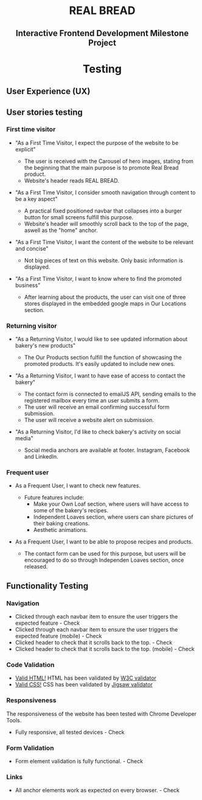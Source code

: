 <h1 align="center">REAL BREAD</h1>
<h2 align="center">Interactive Frontend Development Milestone Project</h2>

<h1 align="center">Testing</h1>


## User Experience (UX)

## User stories testing

### First time visitor

* "As a First Time Visitor, I expect the purpose of the website to be explicit"
   * The user is received with the Carousel of hero images, stating from the beginning that the main purpose is to promote Real Bread product.
   * Website's header reads REAL BREAD.

* "As a First Time Visitor, I consider smooth navigation through content to be a key aspect"
   * A practical fixed positioned navbar that collapses into a burger button for small screens fulfill this purpose.
   * Website's header will smoothly scroll back to the top of the page, aswell as the "home" anchor. 

* "As a First Time Visitor, I want the content of the website to be relevant and concise"
   * Not big pieces of text on this website. Only basic information is displayed.

* "As a First Time Visitor, I want to know where to find the promoted business"
   * After learning about the products, the user can visit one of three stores displayed in the embedded google maps in Our Locations section.

### Returning visitor

* "As a Returning Visitor, I would like to see updated information about bakery's new products"
   * The Our Products section fulfill the function of showcasing the promoted products. It's easily updated to include new ones.

* "As a Returning Visitor, I want to have ease of access to contact the bakery"
   * The contact form is connected to emailJS API, sending emails to the registered mailbox every time an user submits a form.
   * The user will receive an email confirming successful form submission.
   * The user will receive a website alert on submission.

* "As a Returning Visitor, I'd like to check bakery's activity on social media"
   * Social media anchors are available at footer. Instagram, Facebook and LinkedIn.

### Frequent user
* As a Frequent User, I want to check new features.
   * Future features include: 
     * Make your Own Loaf section, where users will have access to some of the bakery's recipes.
     * Independent Loaves section, where users can share pictures of their baking creations.
     * Aesthetic animations.

* As a Frequent User, I want to be able to propose recipes and products.
   * The contact form can be used for this purpose, but users will be encouraged to do so through Independen Loaves section, once released.

## Functionality Testing

### Navigation

* Clicked through each navbar item to ensure the user triggers the expected feature - Check
* Clicked through each navbar item to ensure the user triggers the expected feature (mobile) - Check
* Clicked header to check that it scrolls back to the top. - Check
* Clicked header to check that it scrolls back to the top. (mobile) - Check

### Code Validation

*  [Valid HTML!](/assets/images/valid-html.png) HTML has been validated by [W3C validator](https://validator.w3.org/)
*  [Valid CSS!](/assets/images/valid-css.png) CSS has been validated by [Jigsaw validator](https://jigsaw.w3.org/css-validator/)

### Responsiveness
The responsiveness of the website has been tested with Chrome Developer Tools.
* Fully responsive, all tested devices - Check

### Form Validation
* Form element validation is fully functional. - Check

### Links
* All anchor elements work as expected on every browser. - Check


